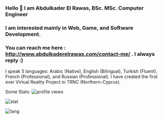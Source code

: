 ### Hello 👋 I am Abdulkader El Rawas, BSc. MSc. Computer Engineer 
### I am interested mainly in Web, Game, and Software Development.
### You can reach me here : http://www.abdulkaderelrawas.com/contact-me/ . I always reply :)
I speak 5 languages: Arabic (Native), English (Bilingual), Turkish (Fluent), French (Professional), and Russian (Professional).
I have created the first ever Virtual Reality Project in TRNC (Northern-Cyprus).

Some Stats:
![profile views](https://komarev.com/ghpvc/?username=abdulkaderelrawas)

![stat](https://github-readme-stats.vercel.app/api?username=abdulkaderelrawas&show_icons=true&title_color=fff&icon_color=79ff97&text_color=9f9f9f&bg_color=151515&count_private=true)

![lang](https://github-readme-stats.vercel.app/api/top-langs/?username=abdulkaderelrawas)
